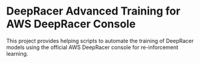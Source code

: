 # DeepRacer Advanced Training for AWS DeepRacer Console

This project provides helping scripts to automate the training of DeepRacer models using the official AWS DeepRacer console for re-inforcement learning.
